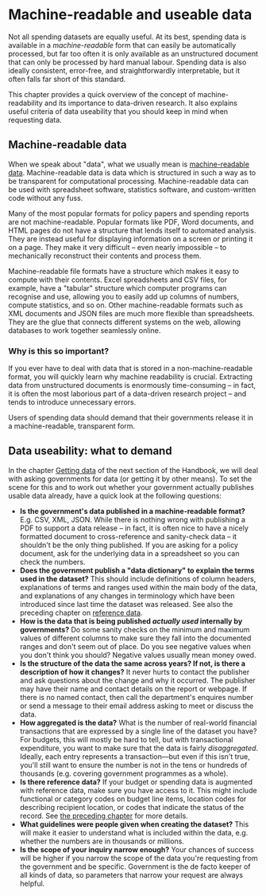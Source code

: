 # Machine-readable and useable data

Not all spending datasets are equally useful. At its best, spending data is available in a *machine-readable* form that can easily be automatically processed, but far too often it is only available as an unstructured document that can only be processed by hard manual labour. Spending data is also ideally consistent, error-free, and straightforwardly interpretable, but it often falls far short of this standard.

This chapter provides a quick overview of the concept of machine-readability and its importance to data-driven research. It also explains useful criteria of data useability that you should keep in mind when requesting data.

## Machine-readable data

When we speak about "data", what we usually mean is [machine-readable data](http://en.wikipedia.org/wiki/Machine-readable_data). Machine-readable data is data which is structured in such a way as to be transparent for computational processing. Machine-readable data can be used with spreadsheet software, statistics software, and custom-written code without any fuss.

Many of the most popular formats for policy papers and spending reports are not machine-readable. Popular formats like PDF, Word documents, and HTML pages do not have a structure that lends itself to automated analysis. They are instead useful for displaying information on a screen or printing it on a page. They make it very difficult – even nearly impossible – to mechanically reconstruct their contents and process them.

Machine-readable file formats have a structure which makes it easy to compute with their contents. Excel spreadsheets and CSV files, for example, have a "tabular" structure which computer programs can recognise and use, allowing you to easily add up columns of numbers, compute statistics, and so on. Other machine-readable formats such as XML documents and JSON files are much more flexible than spreadsheets. They are the glue that connects different systems on the web, allowing databases to work together seamlessly online.

### Why is this so important?

If you ever have to deal with data that is stored in a non-machine-readable format, you will quickly learn why machine readability is crucial. Extracting data from unstructured documents is enormously time-consuming – in fact, it is often the most laborious part of a data-driven research project – and tends to introduce unnecessary errors.

Users of spending data should demand that their governments release it in a machine-readable, transparent form.

## Data useability: what to demand

In the chapter [Getting data](../getting-data/) of the next section of the Handbook, we will deal with asking governments for data (or getting it by other means). To set the scene for this and to work out whether your government actually publishes usable data already, have a quick look at the following questions:

* **Is the government's data published in a machine-readable format?** E.g. CSV, XML, JSON. While there is nothing wrong with publishing a PDF to support a data release – in fact, it is often nice to have a nicely formatted document to cross-reference and sanity-check data – it shouldn't be the only thing published. If you are asking for a policy document, ask for the underlying data in a spreadsheet so you can check the numbers.
* **Does the government publish a "data dictionary" to explain the terms used in the dataset?** This should include definitions of column headers, explanations of terms and ranges used within the main body of the data, and explanations of any changes in terminology which have been introduced since last time the dataset was released. See also the preceding chapter on [reference data](../reference-data/).
* **How is the data that is being published *actually used* internally by governments?** Do some sanity checks on the minimum and maximum values of different columns to make sure they fall into the documented ranges and don't seem out of place. Do you see negative values when you don't think you should? Negative values usually mean money owed.
* **Is the structure of the data the same across years? If not, is there a description of how it changes?** It never hurts to contact the publisher and ask questions about the change and why it occurred. The publisher may have their name and contact details on the report or webpage. If there is no named contact, then call the department's enquires number or send a message to their email address asking to meet or discuss the data.
* **How aggregated is the data?** What is the number of real-world financial transactions that are expressed by a single line of the dataset you have? For budgets, this will mostly be hard to tell, but with transactional expenditure, you want to make sure that the data is fairly *disaggregated*. Ideally, each entry represents a transaction—but even if this isn't true, you'll still want to ensure the number is not in the tens or hundreds of thousands (e.g. covering government programmes as a whole).
* **Is there reference data?** If your budget or spending data is augmented with reference data, make sure you have access to it. This might include functional or category codes on budget line items, location codes for describing recipient location, or codes that indicate the status of the record. See [the preceding chapter](../reference-data/) for more details.
* **What guidelines were people given when creating the dataset?** This will make it easier to understand what is included within the data, e.g. whether the numbers are in thousands or millions. 
* **Is the scope of your inquiry narrow enough?** Your chances of success will be higher if you narrow the scope of the data you're requesting from the government and be specific. Government is the de facto keeper of all kinds of data, so parameters that narrow your request are always helpful.